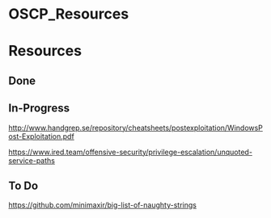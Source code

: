 # OSCP_Resources


# Resources

## Done

## In-Progress
http://www.handgrep.se/repository/cheatsheets/postexploitation/WindowsPost-Exploitation.pdf

https://www.ired.team/offensive-security/privilege-escalation/unquoted-service-paths

## To Do
https://github.com/minimaxir/big-list-of-naughty-strings